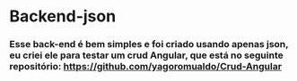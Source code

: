# Backend-json

### Esse back-end é bem simples e foi criado usando apenas json, eu criei ele para testar um crud Angular, que está no seguinte repositório: https://github.com/yagoromualdo/Crud-Angular